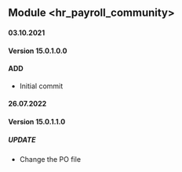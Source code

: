 ## Module <hr_payroll_community>

#### 03.10.2021
#### Version 15.0.1.0.0
#### ADD
- Initial commit

#### 26.07.2022
#### Version 15.0.1.1.0
##### UPDATE
- Change the PO file
